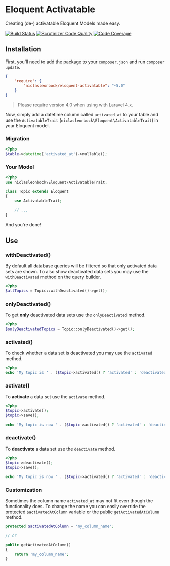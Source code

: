 # Eloquent Activatable

Creating (de-) activatable Eloquent Models made easy.

[![Build Status](https://travis-ci.org/niclasleonbock/eloquent-activatable.svg?branch=master)](https://travis-ci.org/niclasleonbock/eloquent-activatable) [![Scrutinizer Code Quality](https://scrutinizer-ci.com/g/niclasleonbock/eloquent-activatable/badges/quality-score.png?b=master)](https://scrutinizer-ci.com/g/niclasleonbock/eloquent-activatable/?branch=master) [![Code Coverage](https://scrutinizer-ci.com/g/niclasleonbock/eloquent-activatable/badges/coverage.png?b=master)](https://scrutinizer-ci.com/g/niclasleonbock/eloquent-activatable/?branch=master)

## Installation
First, you'll need to add the package to your `composer.json` and run `composer update`.

```json
{
    "require": {
        "niclasleonbock/eloquent-activatable": "~5.0"
    }
}
```

> Please require version 4.0 when using with Laravel 4.x.

Now, simply add a datetime column called `activated_at` to your table and use the `ActivatableTrait` (`niclasleonbock\Eloquent\ActivatableTrait`) in your Eloquent model.

### Migration
```php
<?php
$table->datetime('activated_at')->nullable();
```

### Your Model
```php
<?php
use niclasleonbock\Eloquent\ActivatableTrait;

class Topic extends Eloquent
{
    use ActivatableTrait;

    // ...
}

```

And you're done!

## Use
### withDeactivated()
By default all database queries will be filtered so that only activated data sets are shown. To also show deactivated data sets you may use the `withDeactivated` method on the query builder.
```php
<?php
$allTopics = Topic::withDeactivated()->get();
```
### onlyDeactivated()
To get **only** deactivated data sets use the `onlyDeactivated` method.
```php
<?php
$onlyDeactivatedTopics = Topic::onlyDeactivated()->get();
```

### activated()
To check whether a data set is deactivated you may use the `activated` method.
```php
<?php
echo 'My topic is ' . ($topic->activated() ? 'activated' : 'deactivated');
```

### activate()
To **activate** a data set use the `activate` method.
```php
<?php
$topic->activate();
$topic->save();

echo 'My topic is now ' . ($topic->activated() ? 'activated' : 'deactivated');
```

### deactivate()
To **deactivate** a data set use the `deactivate` method.
```php
<?php
$topic->deactivate();
$topic->save();

echo 'My topic is now ' . ($topic->activated() ? 'activated' : 'deactivated');
```

### Customization
Sometimes the column name `activated_at` may not fit even though the functionality does. To change the name you can easily override the protected `$activatedAtColumn` variable or the public `getActivatedAtColumn` method.

```php
protected $activatedAtColumn = 'my_column_name';

// or

public getActivatedAtColumn()
{
    return 'my_column_name';
}

```

